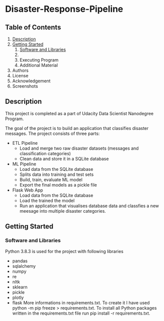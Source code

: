 # Disaster-Response-Pipeline

## Table of Contents
1. [Description](#Description)
2. [Getting Started](#gettingstarted)
    1. [Software and Libraries](#libraries)
    2. [](#)
    3. Executing Program
    4. Additional Material
3. Authors
4. License
5. Acknowledgement
6. Screenshots

## Description <a name="Description"></a>
This project is completed as a part of Udacity Data Scientist Nanodegree Program.

The goal of the project is to build an application that classifies disaster messages. The project consists of three parts:

- ETL Pipeline
    - Load and merge two raw disaster datasets (messages and classification categories)
    - Clean data and store it in a SQLite database
- ML Pipeline
    - Load data from the SQLite database
    - Splits data into training and test sets
    - Build, train, evaluate ML model 
    - Export the final models as a pickle file
- Flask Web App
    - Load data from the SQLite database
    - Load the trained the model 
    - Run an application that visualises database data and classfies a new meesage into multiple disaster categories.

## Getting Started <a name="gettingstarted"></a>
### Software and Libraries<a name="libraries"></a>
Python 3.8.3 is used for the project with following libraries
- pandas
- sqlalchemy
- numpy
- re
- nltk
- sklearn
- pickle
- plotly
- flask
More informations in requirements.txt. To create it I have used python -m pip freeze > requirements.txt. To install all Python packages written in the requirements.txt file run pip install -r requirements.txt.
